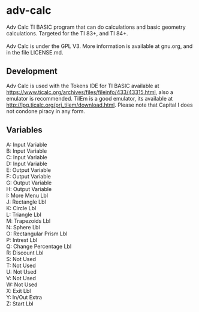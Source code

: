 # adv-calc
Adv Calc TI BASIC program that can do calculations and basic geometry calculations. Targeted for the TI 83+, and TI 84+. <br>
<br>
Adv Calc is under the GPL V3. More information is available at gnu.org, and in the file LICENSE.md.<br>

## Development
Adv Calc is used with the Tokens IDE for TI BASIC available at https://www.ticalc.org/archives/files/fileinfo/433/43315.html,
also a emulator is recommended. TilEm is a good emulator, its available at http://lpg.ticalc.org/prj_tilem/download.html. Please note that Capital I does not condone piracy in any form. <br>

## Variables

A:  Input Variable <br>
B:  Input Variable <br>
C:  Input Variable <br>
D:  Input Variable <br>
E:  Output Variable <br>
F:  Output Variable <br>
G:  Output Variable <br>
H:  Output Variable <br>
I:  More Menu Lbl <br>
J:  Rectangle Lbl <br>
K:  Circle Lbl <br>
L:  Triangle Lbl <br>
M:  Trapezoids Lbl <br>
N:  Sphere Lbl <br>
O:  Rectangular Prism Lbl <br>
P:  Intrest Lbl <br>
Q:  Change Percentage Lbl <br>
R:  Discount Lbl <br>
S:  Not Used <br>
T:  Not Used <br>
U:  Not Used <br>
V:  Not Used <br>
W:  Not Used <br>
X:  Exit Lbl <br>
Y:  In/Out Extra <br>
Z:  Start Lbl <br>

